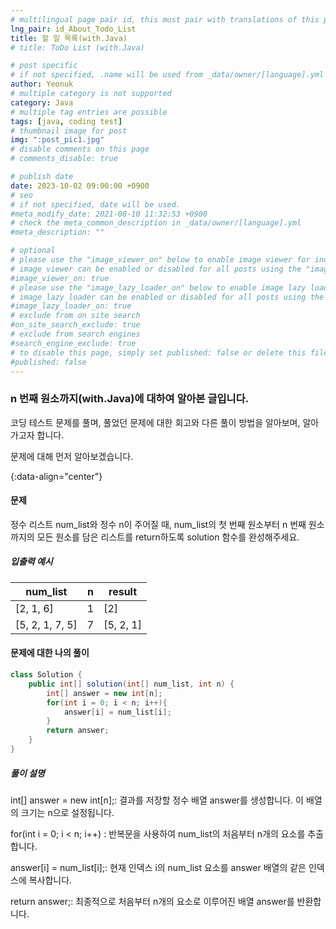 ```yaml
---
# multilingual page pair id, this must pair with translations of this page. (This name must be unique)
lng_pair: id_About_Todo_List
title: 할 일 목록(with.Java)
# title: ToDo List (with.Java)

# post specific
# if not specified, .name will be used from _data/owner/[language].yml
author: Yeonuk
# multiple category is not supported
category: Java
# multiple tag entries are possible
tags: [java, coding test]
# thumbnail image for post
img: ":post_pic1.jpg"
# disable comments on this page
# comments_disable: true

# publish date
date: 2023-10-02 09:00:00 +0900
# seo
# if not specified, date will be used.
#meta_modify_date: 2021-08-10 11:32:53 +0900
# check the meta_common_description in _data/owner/[language].yml
#meta_description: ""

# optional
# please use the "image_viewer_on" below to enable image viewer for individual pages or posts (_posts/ or [language]/_posts folders).
# image viewer can be enabled or disabled for all posts using the "image_viewer_posts: true" setting in _data/conf/main.yml.
#image_viewer_on: true
# please use the "image_lazy_loader_on" below to enable image lazy loader for individual pages or posts (_posts/ or [language]/_posts folders).
# image lazy loader can be enabled or disabled for all posts using the "image_lazy_loader_posts: true" setting in _data/conf/main.yml.
#image_lazy_loader_on: true
# exclude from on site search
#on_site_search_exclude: true
# exclude from search engines
#search_engine_exclude: true
# to disable this page, simply set published: false or delete this file
#published: false
---
```


<!-- outline-start -->

### n 번째 원소까지(with.Java)에 대하여 알아본 글입니다.

코딩 테스트 문제를 풀며, 풀었던 문제에 대한 회고와 다른 풀이 방법을 알아보며, 알아가고자 합니다.

문제에 대해 먼저 알아보겠습니다.

{:data-align="center"}

<!-- outline-end -->

#### 문제

정수 리스트 num_list와 정수 n이 주어질 때, num_list의 첫 번째 원소부터 n 번째 원소까지의 모든 원소를 담은 리스트를 return하도록 solution 함수를 완성해주세요.

##### 입출력 예시

| num_list        | n   | result    |
| --------------- | --- | --------- |
| [2, 1, 6]       | 1   | [2]       |
| [5, 2, 1, 7, 5] | 7   | [5, 2, 1] |

<!-- | start_num | end_num | result |
| --------- | ------- | ------ |
| 10        | 3       | 0      | -->

#### 문제에 대한 나의 풀이

```java
class Solution {
    public int[] solution(int[] num_list, int n) {
        int[] answer = new int[n];
        for(int i = 0; i < n; i++){
            answer[i] = num_list[i];
        }
        return answer;
    }
}
```

##### 풀이 설명

int[] answer = new int[n];: 결과를 저장할 정수 배열 answer를 생성합니다. 이 배열의 크기는 n으로 설정됩니다.

for(int i = 0; i < n; i++) : 반복문을 사용하여 num_list의 처음부터 n개의 요소를 추출합니다.

answer[i] = num_list[i];: 현재 인덱스 i의 num_list 요소를 answer 배열의 같은 인덱스에 복사합니다.

return answer;: 최종적으로 처음부터 n개의 요소로 이루어진 배열 answer를 반환합니다.
